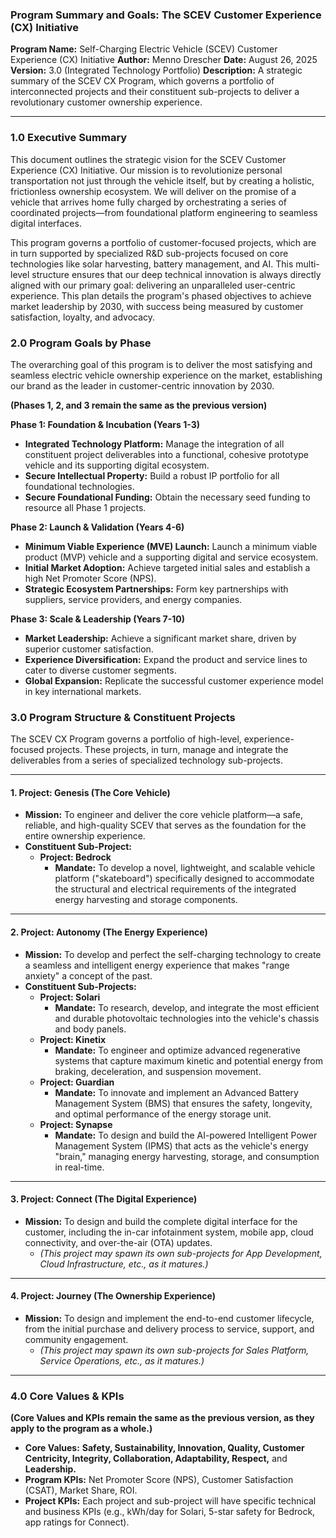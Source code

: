 ### **Program Summary and Goals: The SCEV Customer Experience (CX) Initiative**

**Program Name:** Self-Charging Electric Vehicle (SCEV) Customer Experience (CX) Initiative
**Author:** Menno Drescher
**Date:** August 26, 2025
**Version:** 3.0 (Integrated Technology Portfolio)
**Description:** A strategic summary of the SCEV CX Program, which governs a portfolio of interconnected projects and their constituent sub-projects to deliver a revolutionary customer ownership experience.

---

### **1.0 Executive Summary**

This document outlines the strategic vision for the SCEV Customer Experience (CX) Initiative. Our mission is to revolutionize personal transportation not just through the vehicle itself, but by creating a holistic, frictionless ownership ecosystem. We will deliver on the promise of a vehicle that arrives home fully charged by orchestrating a series of coordinated projects—from foundational platform engineering to seamless digital interfaces.

This program governs a portfolio of customer-focused projects, which are in turn supported by specialized R&D sub-projects focused on core technologies like solar harvesting, battery management, and AI. This multi-level structure ensures that our deep technical innovation is always directly aligned with our primary goal: delivering an unparalleled user-centric experience. This plan details the program's phased objectives to achieve market leadership by 2030, with success being measured by customer satisfaction, loyalty, and advocacy.

### **2.0 Program Goals by Phase**

The overarching goal of this program is to deliver the most satisfying and seamless electric vehicle ownership experience on the market, establishing our brand as the leader in customer-centric innovation by 2030.

**(Phases 1, 2, and 3 remain the same as the previous version)**

**Phase 1: Foundation & Incubation (Years 1-3)**
*   **Integrated Technology Platform:** Manage the integration of all constituent project deliverables into a functional, cohesive prototype vehicle and its supporting digital ecosystem.
*   **Secure Intellectual Property:** Build a robust IP portfolio for all foundational technologies.
*   **Secure Foundational Funding:** Obtain the necessary seed funding to resource all Phase 1 projects.

**Phase 2: Launch & Validation (Years 4-6)**
*   **Minimum Viable Experience (MVE) Launch:** Launch a minimum viable product (MVP) vehicle and a supporting digital and service ecosystem.
*   **Initial Market Adoption:** Achieve targeted initial sales and establish a high Net Promoter Score (NPS).
*   **Strategic Ecosystem Partnerships:** Form key partnerships with suppliers, service providers, and energy companies.

**Phase 3: Scale & Leadership (Years 7-10)**
*   **Market Leadership:** Achieve a significant market share, driven by superior customer satisfaction.
*   **Experience Diversification:** Expand the product and service lines to cater to diverse customer segments.
*   **Global Expansion:** Replicate the successful customer experience model in key international markets.

### **3.0 Program Structure & Constituent Projects**

The SCEV CX Program governs a portfolio of high-level, experience-focused projects. These projects, in turn, manage and integrate the deliverables from a series of specialized technology sub-projects.

---

#### **1. Project: Genesis (The Core Vehicle)**
*   **Mission:** To engineer and deliver the core vehicle platform—a safe, reliable, and high-quality SCEV that serves as the foundation for the entire ownership experience.
*   **Constituent Sub-Project:**
    *   **Project: Bedrock**
        *   **Mandate:** To develop a novel, lightweight, and scalable vehicle platform ("skateboard") specifically designed to accommodate the structural and electrical requirements of the integrated energy harvesting and storage components.

---

#### **2. Project: Autonomy (The Energy Experience)**
*   **Mission:** To develop and perfect the self-charging technology to create a seamless and intelligent energy experience that makes "range anxiety" a concept of the past.
*   **Constituent Sub-Projects:**
    *   **Project: Solari**
        *   **Mandate:** To research, develop, and integrate the most efficient and durable photovoltaic technologies into the vehicle's chassis and body panels.
    *   **Project: Kinetix**
        *   **Mandate:** To engineer and optimize advanced regenerative systems that capture maximum kinetic and potential energy from braking, deceleration, and suspension movement.
    *   **Project: Guardian**
        *   **Mandate:** To innovate and implement an Advanced Battery Management System (BMS) that ensures the safety, longevity, and optimal performance of the energy storage unit.
    *   **Project: Synapse**
        *   **Mandate:** To design and build the AI-powered Intelligent Power Management System (IPMS) that acts as the vehicle's energy "brain," managing energy harvesting, storage, and consumption in real-time.

---

#### **3. Project: Connect (The Digital Experience)**
*   **Mission:** To design and build the complete digital interface for the customer, including the in-car infotainment system, mobile app, cloud connectivity, and over-the-air (OTA) updates.
    *   *(This project may spawn its own sub-projects for App Development, Cloud Infrastructure, etc., as it matures.)*

---

#### **4. Project: Journey (The Ownership Experience)**
*   **Mission:** To design and implement the end-to-end customer lifecycle, from the initial purchase and delivery process to service, support, and community engagement.
    *   *(This project may spawn its own sub-projects for Sales Platform, Service Operations, etc., as it matures.)*

---

### **4.0 Core Values & KPIs**

**(Core Values and KPIs remain the same as the previous version, as they apply to the program as a whole.)**

*   **Core Values:** **Safety, Sustainability, Innovation, Quality, Customer Centricity, Integrity, Collaboration, Adaptability, Respect,** and **Leadership.**
*   **Program KPIs:** Net Promoter Score (NPS), Customer Satisfaction (CSAT), Market Share, ROI.
*   **Project KPIs:** Each project and sub-project will have specific technical and business KPIs (e.g., kWh/day for Solari, 5-star safety for Bedrock, app ratings for Connect).